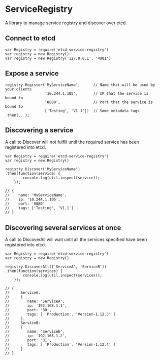 # ServiceRegistry
A library to manage service registry and discover over etcd.

## Connect to etcd
    var Registry = require('etcd-service-registry')
    var registry = new Registry()
    var registry = new Registry('127.0.0.1', '4001')

## Expose a service

    registry.Register('MyServiceName',      // Name that will be used by your clients
                      '10.244.1.105',       // IP that the service is bound to
                      '8080',               // Port that the service is bound to
                      ['Testing', 'V1.1'])  // Some metadata tags
    .then(...);

## Discovering a service

A call to Discover will not fulfill until the required service has been registered into etcd.

    var Registry = require('etcd-service-registry')
    var registry = new Registry()

    registry.Discover('MyServiceName')
    .then(function(service) {
            console.log(util.inspect(service));
        });

    // {
    //    name: 'MyServiceName',
    //    ip: '10.244.1.105',
    //    port: '8080'
    //    tags: ['Testing', 'V1.1']
    // }

## Discovering several services at once

A call to DiscoverAll will wait until all the services specified have been registered into etcd.

    var Registry = require('etcd-service-registry')
    var registry = new Registry()

    registry.DiscoverAll(['ServiceA', 'ServiceB'])
    .then(function(services) {
            console.log(util.inspect(services));
        });

    // { 
    //     ServiceA:
    //     { 
    //        name: 'ServiceA',
    //        ip: '192.168.1.1',
    //        port: '80',
    //        tags: [ 'Production', 'Version-1.12.3' ]
    //     },
    //     ServiceB:
    //     {
    //        name: 'ServiceB',
    //        ip: '192.168.1.2',
    //        port: '81',
    //        tags: [ 'Production', 'Version-1.12.4' ]
    //     }
    // }